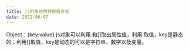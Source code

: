 ```yaml
---
title: js对象的两种取值方式
date: 2022-06-07
---
```

Object：{key:value}
js对象可以利用.和[]取出属性值，利用.取值，key是静态的；利用[]取值，key是动态的可以是字符串、数字以及变量。